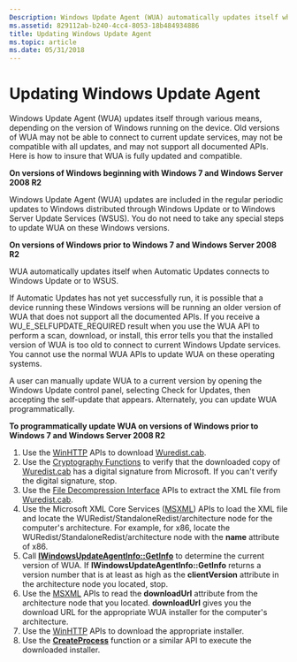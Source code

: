 ```yaml
---
Description: Windows Update Agent (WUA) automatically updates itself when it is connected to a Windows Server Update Services (WSUS) server or to Windows Update.
ms.assetid: 829112ab-b240-4cc4-8053-18b484934886
title: Updating Windows Update Agent
ms.topic: article
ms.date: 05/31/2018
---
```


# Updating Windows Update Agent

Windows Update Agent (WUA) updates itself through various means, depending on the version of Windows running on the device. Old versions of WUA may not be able to connect to current update services, may not be compatible with all updates, and may not support all documented APIs. Here is how to insure that WUA is fully updated and compatible.

**On versions of Windows beginning with Windows 7 and Windows Server 2008 R2**

Windows Update Agent (WUA) updates are included in the regular periodic updates to Windows distributed through Windows Update or to Windows Server Update Services (WSUS). You do not need to take any special steps to update WUA on these Windows versions.

**On versions of Windows prior to Windows 7 and Windows Server 2008 R2**

WUA automatically updates itself when Automatic Updates connects to Windows Update or to WSUS.

If Automatic Updates has not yet successfully run, it is possible that a device running these Windows versions will be running an older version of WUA that does not support all the documented APIs. If you receive a WU_E_SELFUPDATE_REQUIRED result when you use the WUA API to perform a scan, download, or install, this error tells you that the installed version of WUA is too old to connect to current Windows Update services. You cannot use the normal WUA APIs to update WUA on these operating systems. 

A user can manually update WUA to a current version by opening the Windows Update control panel, selecting Check for Updates, then accepting the self-update that appears. Alternately, you can update WUA programmatically.

**To programmatically update WUA on versions of Windows prior to Windows 7 and Windows Server 2008 R2**

1.  Use the [WinHTTP](../winhttp/winhttp-start-page.md) APIs to download [Wuredist.cab](http://update.microsoft.com/redist/wuredist.cab).
2.  Use the [Cryptography Functions](../seccrypto/cryptography-functions.md) to verify that the downloaded copy of [Wuredist.cab](http://update.microsoft.com/redist/wuredist.cab) has a digital signature from Microsoft. If you can't verify the digital signature, stop.
3.  Use the [File Decompression Interface](../devnotes/cabinet-api-functions.md) APIs to extract the XML file from [Wuredist.cab](http://update.microsoft.com/redist/wuredist.cab).
4.  Use the Microsoft XML Core Services ([MSXML](/previous-versions/windows/desktop/ms763742(v=vs.85))) APIs to load the XML file and locate the WURedist/StandaloneRedist/architecture node for the computer's architecture. For example, for x86, locate the WURedist/StandaloneRedist/architecture node with the **name** attribute of x86.
5.  Call [**IWindowsUpdateAgentInfo::GetInfo**](/windows/desktop/api/Wuapi/nf-wuapi-iwindowsupdateagentinfo-getinfo) to determine the current version of WUA. If **IWindowsUpdateAgentInfo::GetInfo** returns a version number that is at least as high as the **clientVersion** attribute in the architecture node you located, stop.
6.  Use the [MSXML](/previous-versions/windows/desktop/ms763742(v=vs.85)) APIs to read the **downloadUrl** attribute from the architecture node that you located. **downloadUrl** gives you the download URL for the appropriate WUA installer for the computer's architecture.
7.  Use the [WinHTTP](../winhttp/winhttp-start-page.md) APIs to download the appropriate installer.
8.  Use the [**CreateProcess**](/windows/win32/api/processthreadsapi/nf-processthreadsapi-createprocessa) function or a similar API to execute the downloaded installer.

 

 